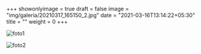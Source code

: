 +++
showonlyimage = true
draft = false
image = "img/galeria/20210317_165150_2.jpg"
date = "2021-03-16T13:14:22+05:30"
title = ""
weight = 0
+++

![foto1](../../img/galeria/20210317_165150_2.jpg)

![foto2](../../img/galeria/20210317_165650.jpg)